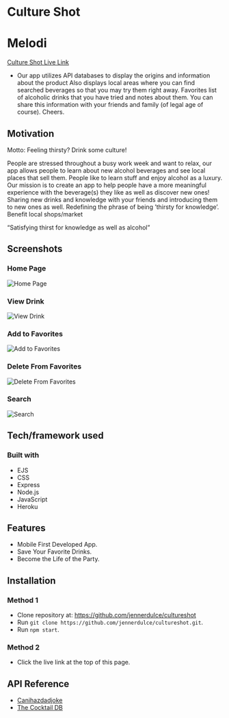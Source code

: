 # Culture Shot

# Melodi

[Culture Shot Live Link](https://cultureshot.herokuapp.com/)
- Our app utilizes API databases to display the origins and information about the product
Also displays local areas where you can find searched beverages so that you may try them right away. Favorites list of alcoholic drinks that you have tried and notes about them. You can share this information with your friends and family (of legal age of course). Cheers. 

## Motivation

Motto: Feeling thirsty? Drink some culture! 

People are stressed throughout a busy work week and want to relax, our app allows people to learn about new alcohol beverages and see local places that sell them. People like to learn stuff and enjoy alcohol as a luxury. Our mission is to create an app to help people have a more meaningful experience with the beverage(s) they like as well as discover new ones! Sharing new drinks and knowledge with your friends and introducing them to new ones as well. Redefining the phrase of being ’thirsty for knowledge’. Benefit local shops/market

“Satisfying thirst for knowledge as well as alcohol”

## Screenshots

### Home Page
![Home Page](https://j.gifs.com/K8LBnJ.gif)

### View Drink
![View Drink](https://j.gifs.com/lR2LGV.gif)

### Add to Favorites
![Add to Favorites](https://j.gifs.com/pZkKMm.gif)

### Delete From Favorites
![Delete From Favorites](https://j.gifs.com/BrPp4W.gif)

### Search
![Search](https://j.gifs.com/LZvD4j.gif)

## Tech/framework used

### Built with
- EJS
- CSS
- Express
- Node.js
- JavaScript
- Heroku

## Features
- Mobile First Developed App.
- Save Your Favorite Drinks.
- Become the Life of the Party.

## Installation

### Method 1
- Clone repository at: https://github.com/jennerdulce/cultureshot
- Run `git clone https://github.com/jennerdulce/cultureshot.git`.
- Run `npm start`.

### Method 2
- Click the live link at the top of this page.

## API Reference
- [Canihazdadjoke](https://icanhazdadjoke.com/api)
- [The Cocktail DB](https://www.thecocktaildb.com/api.php)
